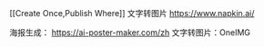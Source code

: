 [[Create Once,Publish Where]]
文字转图片 https://www.napkin.ai/

海报生成： https://ai-poster-maker.com/zh
文字转图片：OneIMG